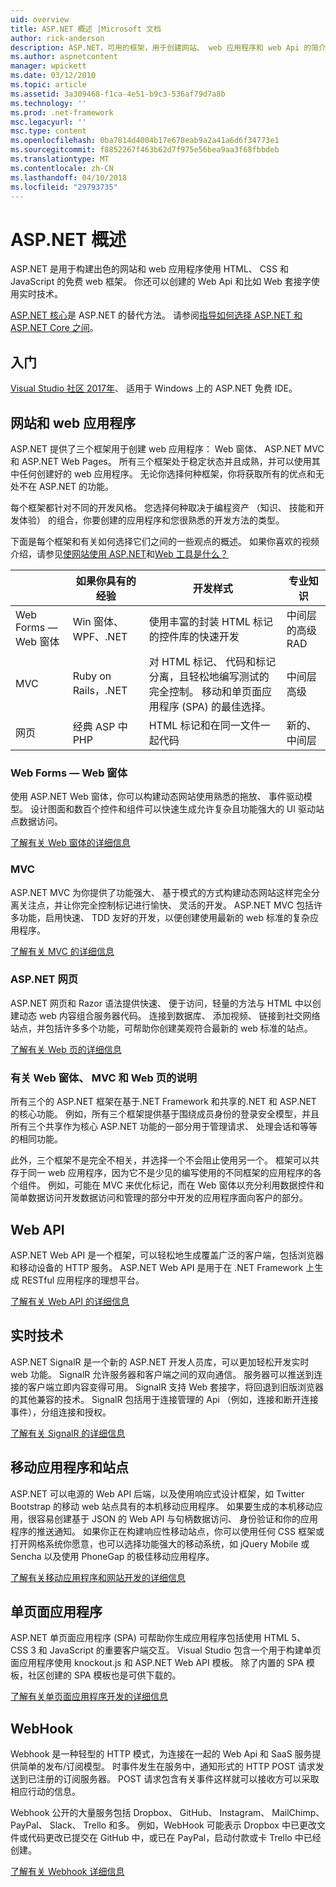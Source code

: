 ```yaml
---
uid: overview
title: ASP.NET 概述 |Microsoft 文档
author: rick-anderson
description: ASP.NET，可用的框架，用于创建网站、 web 应用程序和 web Api 的简介。
ms.author: aspnetcontent
manager: wpickett
ms.date: 03/12/2010
ms.topic: article
ms.assetid: 3a309468-f1ca-4e51-b9c3-536af79d7a8b
ms.technology: ''
ms.prod: .net-framework
msc.legacyurl: ''
msc.type: content
ms.openlocfilehash: 0ba7814d4004b17e678eab9a2a41a6d6f34773e1
ms.sourcegitcommit: f8852267f463b62d7f975e56bea9aa3f68fbbdeb
ms.translationtype: MT
ms.contentlocale: zh-CN
ms.lasthandoff: 04/10/2018
ms.locfileid: "29793735"
---
```

# <a name="aspnet-overview"></a>ASP.NET 概述

ASP.NET 是用于构建出色的网站和 web 应用程序使用 HTML、 CSS 和 JavaScript 的免费 web 框架。 你还可以创建的 Web Api 和比如 Web 套接字使用实时技术。

[ASP.NET 核心](https://docs.microsoft.com/aspnet/core/)是 ASP.NET 的替代方法。  请参阅[指导如何选择 ASP.NET 和 ASP.NET Core 之间](https://docs.microsoft.com/aspnet/core/choose-aspnet-framework)。

## <a name="get-started"></a>入门

[Visual Studio 社区 2017年](https://www.visualstudio.com/downloads/)、 适用于 Windows 上的 ASP.NET 免费 IDE。

## <a name="websites-and-web-applications"></a>网站和 web 应用程序

 ASP.NET 提供了三个框架用于创建 web 应用程序： Web 窗体、 ASP.NET MVC 和 ASP.NET Web Pages。 所有三个框架处于稳定状态并且成熟，并可以使用其中任何创建好的 web 应用程序。 无论你选择何种框架，你将获取所有的优点和无处不在 ASP.NET 的功能。

每个框架都针对不同的开发风格。 您选择何种取决于编程资产 （知识、 技能和开发体验） 的组合，你要创建的应用程序和您很熟悉的开发方法的类型。

下面是每个框架和有关如何选择它们之间的一些观点的概述。 如果你喜欢的视频介绍，请参见[使网站使用 ASP.NET](https://channel9.msdn.com/Blogs/ASP-NET-Site-Videos/Making-Websites-with-ASPNET)和[Web 工具是什么？](https://channel9.msdn.com/Blogs/ASP-NET-Site-Videos/what-is-web-tools)

|   | 如果你具有的经验 | 开发样式 | 专业知识 | 
|-----------|----------------------|-----------------------------------------------------|----------------|
| Web Forms — Web 窗体 | Win 窗体、 WPF、.NET | 使用丰富的封装 HTML 标记的控件库的快速开发 | 中间层的高级 RAD |
| MVC       | Ruby on Rails，.NET  | 对 HTML 标记、 代码和标记分离，且轻松地编写测试的完全控制。 移动和单页面应用程序 (SPA) 的最佳选择。 | 中间层高级 |
| 网页  | 经典 ASP 中 PHP     | HTML 标记和在同一文件一起代码 | 新的、 中间层 |

### <a name="web-forms"></a>Web Forms — Web 窗体

使用 ASP.NET Web 窗体，你可以构建动态网站使用熟悉的拖放、 事件驱动模型。 设计图面和数百个控件和组件可以快速生成允许复杂且功能强大的 UI 驱动站点数据访问。 

[了解有关 Web 窗体的详细信息](web-forms/index.md)

### <a name="mvc"></a>MVC

ASP.NET MVC 为你提供了功能强大、 基于模式的方式构建动态网站这样完全分离关注点，并让你完全控制标记进行愉快、 灵活的开发。 ASP.NET MVC 包括许多功能，启用快速、 TDD 友好的开发，以便创建使用最新的 web 标准的复杂应用程序。 

[了解有关 MVC 的详细信息](mvc/index.md)

### <a name="aspnet-web-pages"></a>ASP.NET 网页

ASP.NET 网页和 Razor 语法提供快速、 便于访问，轻量的方法与 HTML 中以创建动态 web 内容组合服务器代码。 连接到数据库、 添加视频、 链接到社交网络站点，并包括许多多个功能，可帮助你创建美观符合最新的 web 标准的站点。

[了解有关 Web 页的详细信息](web-pages/index.md)

### <a name="notes-about-web-forms-mvc-and-web-pages"></a>有关 Web 窗体、 MVC 和 Web 页的说明

所有三个的 ASP.NET 框架在基于.NET Framework 和共享的.NET 和 ASP.NET 的核心功能。 例如，所有三个框架提供基于围绕成员身份的登录安全模型，并且所有三个共享作为核心 ASP.NET 功能的一部分用于管理请求、 处理会话和等等的相同功能。

此外，三个框架不是完全不相关，并选择一个不会阻止使用另一个。 框架可以共存于同一 web 应用程序，因为它不是少见的编写使用的不同框架的应用程序的各个组件。 例如，可能在 MVC 来优化标记，而在 Web 窗体以充分利用数据控件和简单数据访问开发数据访问和管理的部分中开发的应用程序面向客户的部分。

## <a name="web-apis"></a>Web API

ASP.NET Web API 是一个框架，可以轻松地生成覆盖广泛的客户端，包括浏览器和移动设备的 HTTP 服务。 ASP.NET Web API 是用于在 .NET Framework 上生成 RESTful 应用程序的理想平台。

[了解有关 Web API 的详细信息](web-api/index.md)

<!-- Put first under Web API TOC:  Watch video (9 minutes) https://channel9.msdn.com/Blogs/ASP-NET-Site-Videos/services-and-aspnet -->

## <a name="real-time-technologies"></a>实时技术

ASP.NET SignalR 是一个新的 ASP.NET 开发人员库，可以更加轻松开发实时 web 功能。 SignalR 允许服务器和客户端之间的双向通信。 服务器可以推送到连接的客户端立即内容变得可用。 SignalR 支持 Web 套接字，将回退到旧版浏览器的其他兼容的技术。 SignalR 包括用于连接管理的 Api （例如，连接和断开连接事件），分组连接和授权。

[了解有关 SignalR 的详细信息](signalr/index.md)

<!-- Put first under SignalR TOC:  Watch video (6 minutes) https://channel9.msdn.com/Blogs/ASP-NET-Site-Videos/signalr-and-the-real-time-web -->

## <a name="mobile-apps-and-sites"></a>移动应用程序和站点 

ASP.NET 可以电源的 Web API 后端，以及使用响应式设计框架，如 Twitter Bootstrap 的移动 web 站点具有的本机移动应用程序。 如果要生成的本机移动应用，很容易创建基于 JSON 的 Web API 与句柄数据访问、 身份验证和你的应用程序的推送通知。 如果你正在构建响应性移动站点，你可以使用任何 CSS 框架或打开网格系统你愿意，也可以选择功能强大的移动系统，如 jQuery Mobile 或 Sencha 以及使用 PhoneGap 的极佳移动应用程序。

[了解有关移动应用程序和网站开发的详细信息](mobile/index.md)

<!-- Put first under mobile TOC:  Watch video (11 minutes) https://channel9.msdn.com/Blogs/ASP-NET-Site-Videos/aspnet-and-mobile -->

## <a name="single-page-applications"></a>单页面应用程序 

ASP.NET 单页面应用程序 (SPA) 可帮助你生成应用程序包括使用 HTML 5、 CSS 3 和 JavaScript 的重要客户端交互。 Visual Studio 包含一个用于构建单页面应用程序使用 knockout.js 和 ASP.NET Web API 模板。 除了内置的 SPA 模板，社区创建的 SPA 模板也是可供下载的。

[了解有关单页面应用程序开发的详细信息](single-page-application/index.md)

## <a name="webhooks"></a>WebHook

Webhook 是一种轻型的 HTTP 模式，为连接在一起的 Web Api 和 SaaS 服务提供简单的发布/订阅模型。 时事件发生在服务中，通知形式的 HTTP POST 请求发送到已注册的订阅服务器。 POST 请求包含有关事件这样就可以接收方可以采取相应行动的信息。

Webhook 公开的大量服务包括 Dropbox、 GitHub、 Instagram、 MailChimp、 PayPal、 Slack、 Trello 和多。 例如，WebHook 可能表示 Dropbox 中已更改文件或代码更改已提交在 GitHub 中，或已在 PayPal，启动付款或卡 Trello 中已经创建。

[了解有关 Webhook 详细信息](webhooks/index.md)





<!--
Create Deployment TOC based on https://www.asp.net/aspnet/overview/deployment
Copy deployment content map to MVC, WebForms, Web Pages, Web API sections.
Copy Web Deployment in Enterprise from WebForms to MVC
Move under ASP.NET Best practices
    What not to do in ASP.NET, and what to do instead https://review.docs.microsoft.cus/aspnet/aspnet/overview/web-development-best-practices/what-not-to-do-in-aspnet-and-what-to-do-instead
    Async and await https://channel9.msdn.com/Blogs/ASP-NET-Site-Videos/async-and-await
    Building Real World Cloud Apps with Azure https://review.docs.microsoft.com/aspnet/aspnet/overview/developing-apps-with-windows-azure/building-real-world-cloud-apps-with-windows-azure/introduction
    Hands on Lab: Maintainable Azure Websites: Managing Change and Scale https://review.docs.microsoft.com/aspnet/aspnet/overview/developing-apps-with-windows-azure/maintainable-azure-websites-managing-change-and-scale

-->
